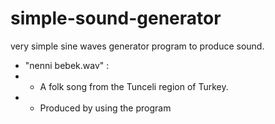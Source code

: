 # simple-sound-generator
very simple sine waves generator program to produce sound.
* "nenni bebek.wav" :
* * A folk song from the Tunceli region of Turkey.
* * Produced by using the program
